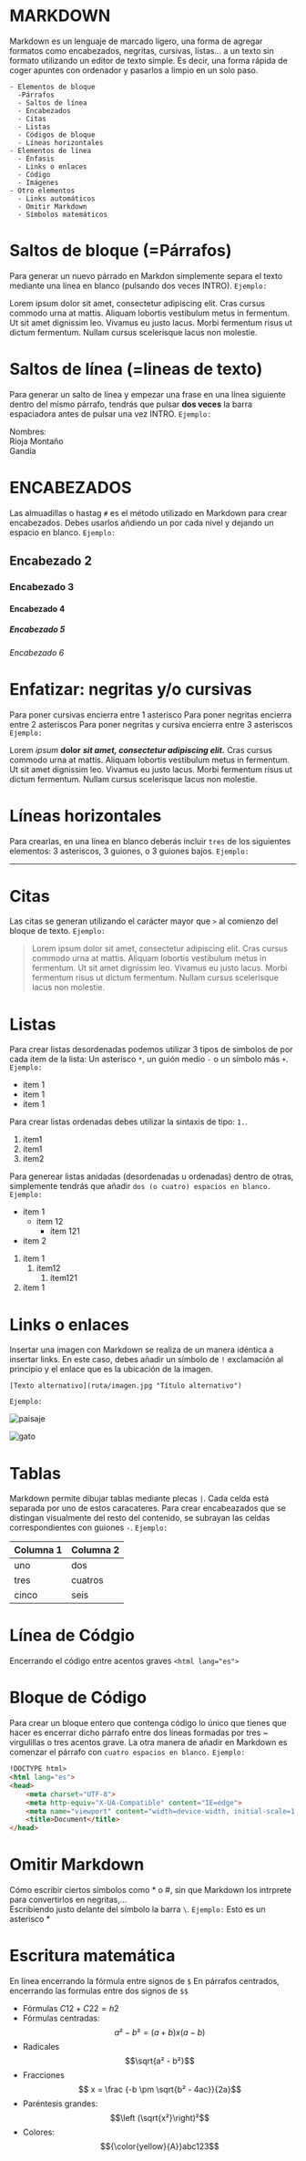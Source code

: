 # MARKDOWN

Markdown es un lenguaje de marcado ligero, una forma de agregar formatos como encabezados, negritas, cursivas, listas... a un texto sin formato utilizando un editor de texto simple. Es decir, una forma rápida de coger apuntes con ordenador y pasarlos a limpio en un solo paso.

~~~
- Elementos de bloque
  -Párrafos
  - Saltos de línea
  - Encabezados
  - Citas
  - Listas
  - Códigos de bloque
  - Líneas horizontales
- Elementos de línea
  - Énfasis
  - Links o enlaces
  - Código
  - Imágenes
- Otro elementos
  - Links automáticos
  - Omitir Markdown
  - Símbolos matemáticos
~~~

# Saltos de bloque (=Párrafos)

Para generar un nuevo párrado en Markdon simplemente separa el texto mediante una línea en blanco (pulsando dos veces INTRO). `Ejemplo:`

Lorem ipsum dolor sit amet, consectetur adipiscing elit. Cras cursus commodo urna at mattis. Aliquam lobortis vestibulum metus in fermentum. Ut sit amet dignissim leo. Vivamus eu justo lacus. Morbi fermentum risus ut dictum fermentum. Nullam cursus scelerisque lacus non molestie.


# Saltos de línea (=lineas de texto)

Para generar un salto de línea y empezar una frase en una línea siguiente dentro del mismo párrafo, tendrás que pulsar **dos veces** la barra espaciadora antes de pulsar una vez INTRO. `Ejemplo:`

Nombres:  
Rioja Montaño  
Gandia






# ENCABEZADOS

Las almuadillas o hastag `#` es el
método utilizado en Markdown para
crear encabezados. Debes usarlos
añdiendo un por cada nivel y
dejando un espacio en blanco.
 `Ejemplo:`

## Encabezado 2

### Encabezado 3

#### Encabezado 4

##### Encabezado 5

###### Encabezado 6

# Enfatizar: negritas y/o cursivas

Para poner cursivas encierra entre 1 asterisco Para poner negritas encierra entre 2 asteriscos Para poner negritas y cursiva encierra entre 3 asteriscos `Ejemplo:`

Lorem *ipsum* **dolor** ***sit amet, consectetur adipiscing elit.*** Cras cursus commodo urna at mattis. Aliquam lobortis vestibulum metus in fermentum. Ut sit amet dignissim leo. Vivamus eu justo lacus. Morbi fermentum risus ut dictum fermentum. Nullam cursus scelerisque lacus non molestie.

# Líneas horizontales

Para crearlas, en una línea en blanco deberás incluir `tres` de los siguientes elementos: 3 asteriscos, 3 guiones, o 3 guiones bajos. `Ejemplo:`

---

# Citas

Las citas se generan utilizando el carácter mayor que `>` al comienzo del bloque de texto. `Ejemplo:`

>Lorem ipsum dolor sit amet, consectetur adipiscing elit. Cras cursus commodo urna at mattis. Aliquam lobortis vestibulum metus in fermentum. Ut sit amet dignissim leo. Vivamus eu justo lacus. Morbi fermentum risus ut dictum fermentum. Nullam cursus scelerisque lacus non molestie.

# Listas

Para crear listas desordenadas podemos utilizar 3 tipos de simbolos de por cada item de la lista: Un asterisco `*`, un guión medio `-` o un símbolo más `+`. `Ejemplo:`

- ítem 1
- ítem 1
- ítem 1

Para crear listas ordenadas debes utilizar la sintaxis de tipo: `1.`.
1. ítem1
2. ítem1
3. ítem2

Para generear listas anidadas (desordenadas u ordenadas) dentro de otras, simplemente tendrás que añadir `dos (o cuatro) espacios en blanco.` `Ejemplo:`

- ítem 1
  - ítem 12
    - ítem 121
- ítem 2

1. ítem 1
   1. ítem12
      1. ítem121
2. ítem 1

# Links o enlaces

Insertar una imagen con Markdown se realiza de un manera idéntica a insertar links. En este caso, debes añadir un símbolo de `!` exclamación al principio y el enlace que es la ubicación de la imagen.

~~~
[Texto alternativo](ruta/imagen.jpg "Título alternativo")
~~~

`Ejemplo:`

![paisaje](https://images.pexels.com/photos/13716813/pexels-photo-13716813.jpeg?auto=compress&cs=tinysrgb&w=600&lazy=load "Paisaje")

![gato](https://images.pexels.com/photos/13539518/pexels-photo-13539518.jpeg?auto=compress&cs=tinysrgb&w=600&lazy=load "gato")

# Tablas

Markdown permite dibujar tablas mediante plecas `|`. Cada celda está separada por uno de estos caracateres. Para crear encabeazados que se distingan visualmente del resto del contenido, se subrayan las celdas correspondientes con guiones `-`. `Ejemplo:`

| Columna 1 | Columna 2 |
| -- | -- |
| uno | dos |
| tres | cuatros |
| cinco | seis |

# Línea de Códgio

Encerrando el código entre acentos graves `<html lang="es">`

# Bloque de Código

Para crear un bloque entero que contenga código lo único que tienes que hacer es encerrar dicho párrafo entre dos líneas formadas por tres ~ virgulillas o tres acentos grave. La otra manera de añadir en Markdown es comenzar el párrafo con `cuatro espacios en blanco.` `Ejemplo:`

~~~ html
!DOCTYPE html>
<html lang="es">
<head>
    <meta charset="UTF-8">
    <meta http-equiv="X-UA-Compatible" content="IE=edge">
    <meta name="viewport" content="width=device-width, initial-scale=1.0">
    <title>Document</title>
</head>
~~~

# Omitir Markdown

Cómo escribir ciertos símbolos como * o #, sin que Markdown los intrprete para convertirlos en negritas,...  
Escribiendo justo delante del símbolo la barra `\`. `Ejemplo:` Esto es un asterisco \*

# Escritura matemática

En línea encerrando la fórmula entre signos de `$` En párrafos centrados, encerrando las formulas entre dos signos de `$$`

- Fórmulas $C12+C22=h2$
- Fórmulas centradas: $$a² - b² = (a + b) x (a - b)$$
- Radicales $$\sqrt{a² - b²}$$
- Fracciones $$ x = \frac {-b \pm \sqrt{b² - 4ac}}{2a}$$
- Paréntesis grandes: $$\left (\sqrt{x²}\right)²$$
- Colores:
$${\color{yellow}{A}}abc123$$
